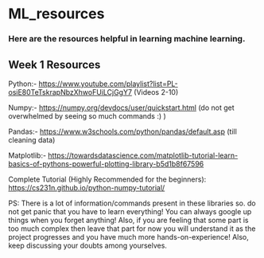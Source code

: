 # ML_resources
### Here are the resources helpful in learning machine learning.

## Week 1 Resources

Python:-
https://www.youtube.com/playlist?list=PL-osiE80TeTskrapNbzXhwoFUiLCjGgY7 (Videos 2-10)

Numpy:-
https://numpy.org/devdocs/user/quickstart.html (do not get overwhelmed by seeing so much commands :) )

Pandas:-
https://www.w3schools.com/python/pandas/default.asp (till cleaning data)

Matplotlib:-
https://towardsdatascience.com/matplotlib-tutorial-learn-basics-of-pythons-powerful-plotting-library-b5d1b8f67596

Complete Tutorial (Highly Recommended for the beginners):
https://cs231n.github.io/python-numpy-tutorial/


PS: There is a lot of information/commands present in these libraries so. do not get panic that you have to learn everything! You can always google up things when you forget anything! Also, if you are feeling that some part is too much complex then leave that part for now you will understand it as the project progresses and you have much more hands-on-experience! Also, keep discussing your doubts among yourselves.


